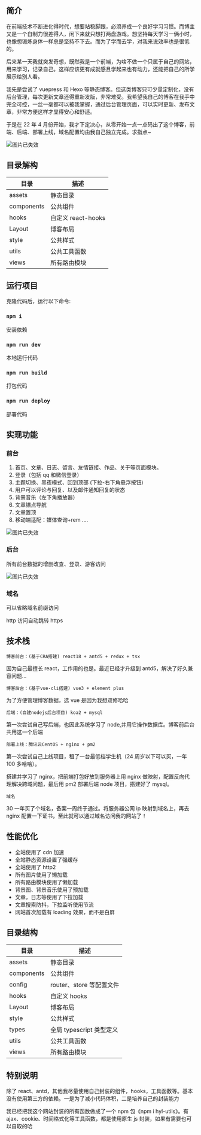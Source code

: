 ## 简介

在前端技术不断进化得时代，想要站稳脚跟，必须养成一个良好学习习惯。而博主又是一个自制力很差得人，闲下来就只想打两盘游戏。想坚持每天学习一俩小时，也像想锻炼身体一样总是坚持不下去。而为了学而去学，对我来说效率也是很低的。

后来某一天我就突发奇想，既然我是一个前端，为啥不做一个只属于自己的网站，用来学习，记录自己。这样应该更有成就感且学起来也有动力，还能把自己的所学展示给别人看。

我先是尝试了 vuepress 和 Hexo 等静态博客。但这类博客只可少量定制化，没有后台管理，每次更新文章还得重新发版，非常难受。我希望我自己的博客在我手中完全可控，一丝一毫都可以被我掌握，通过后台管理页面，可以实时更新、发布文章，非常方便这样才显得安心和舒适。

于是在 22 年 4 月份开始，我才下定决心，从零开始一点一点码出了这个博客，前端、后端、部署上线，域名配置均由我自己独立完成。求指点~

![图片已失效](/cdn/image/1677815362749.png)

## 目录解构

| 目录       | 描述               |
| ---------- | ------------------ |
| assets     | 静态目录           |
| components | 公共组件           |
| hooks      | 自定义 react-hooks |
| Layout     | 博客布局           |
| style      | 公共样式           |
| utils      | 公共工具函数       |
| views      | 所有路由模块       |

## 运行项目

克隆代码后，运行以下命令:

### `npm i`

安装依赖

### `npm run dev`

本地运行代码

### `npm run build`

打包代码

### `npm run deploy`

部署代码

## 实现功能

### 前台

1. 首页、文章、日志、留言、友情链接、作品、关于等页面模块。
2. 登录（包括 qq 和微信登录）
3. 主题切换、黑夜模式、回到顶部 (下拉-右下角悬浮按钮)
4. 用户可以评论与回复、以及邮件通知回复的状态
5. 背景音乐（左下角播放器）
6. 文章锚点导航
7. 文章置顶
8. 移动端适配：媒体查询+rem
   ....

![图片已失效](/cdn/image/1677815433828.png)

### 后台

所有前台数据的增删改查、登录、游客访问

![图片已失效](/cdn/image/1677815507515.png)

### 域名

可以省略域名前缀访问

http 访问自动跳转 https

## 技术栈

`博客前台：(基于CRA搭建) react18 + antd5 + redux + tsx`

因为自己最擅长 react，工作用的也是。最近已经才升级到 antd5，解决了好久兼容问题...

`博客后台：(基于vue-cli搭建) vue3 + element plus`

为了方便管理博客数据，选 vue 是因为我想双修哈哈

`后端：(自建nodejs后台项目) koa2 + mysql`

第一次尝试自己写后端，也因此系统学习了 node,并用它操作数据库。博客前后台共用这一个后端

`部署上线：腾讯云CentOS + nginx + pm2`

第一次尝试自己上线项目，租了一台最低档学生机（24 周岁以下可以买，一年 100 多哈哈）。

搭建并学习了 nginx，把前端打包好放到服务器上用 nginx 做映射，配置反向代理解决跨域问题，最后用 pm2 部署后端 node 项目，搭建好了 mysql。

`域名`

30 一年买了个域名，备案一周终于通过。将服务器公网 ip 映射到域名上，再去 nginx 配置一下证书，至此就可以通过域名访问我的网站了！

## 性能优化

- 全站使用了 cdn 加速
- 全站静态资源设置了强缓存
- 全站使用了 http2
- 所有图片使用了懒加载
- 所有路由模块使用了懒加载
- 背景图、背景音乐使用了预加载
- 文章，日志等使用了下拉加载
- 文章搜索防抖，下拉监听使用节流
- 网站首次加载有 loading 效果，而不是白屏

## 目录结构

| 目录       | 描述                     |
| ---------- | ------------------------ |
| assets     | 静态目录                 |
| components | 公共组件                 |
| config     | router、store 等配置文件 |
| hooks      | 自定义 hooks             |
| Layout     | 博客布局                 |
| style      | 公共样式                 |
| types      | 全局 typescript 类型定义 |
| utils      | 公共工具函数             |
| views      | 所有路由模块             |

## 特别说明

除了 react、antd，其他我尽量使用自己封装的组件，hooks，工具函数等。基本没有使用第三方的依赖。一是为了减小代码体积，二是培养自己的封装能力

我已经把我这个网站封装的所有函数做成了一个 npm 包《npm i hyl-utils》。有 ajax、cookie、时间格式化等工具函数，都是使用原生 js 封装，如果有需要也可以自取的哈

